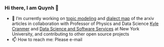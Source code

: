 ### Hi there, I am Quynh 👋
- 🔭 I’m currently working on [topic modeling](https://github.com/quynhneo/detm-arxiv) and [dialect map](https://github.com/ds3-nyu-archive/ds-dialect-map) of the arxiv articles in collaboration with Professor of Physics and Data Science [Kyle Cranmer](https://as.nyu.edu/content/nyu-as/as/faculty/kyle-s-cranmer.html) and [Data Science and Software Services](https://github.com/ds3-nyu-archive) at New York University, and contributing to other open source projects
- 📫 How to reach me: Please e-mail
<!--
**quynhneo/quynhneo** is a ✨ _special_ ✨ repository because its `README.md` (this file) appears on your GitHub profile.

Here are some ideas to get you started:

- 🔭 I’m currently working on ...
- 🌱 I’m currently learning ...
- 👯 I’m looking to collaborate on ...
- 🤔 I’m looking for help with ...
- 💬 Ask me about ...
- 📫 How to reach me: ...
- 😄 Pronouns: ...
- ⚡ Fun fact: ...
-->
